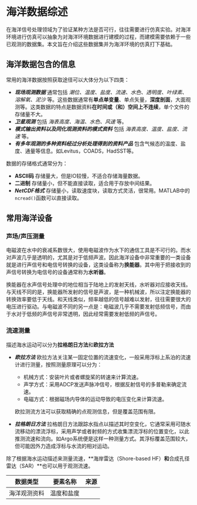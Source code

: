 # 海洋数据综述

在海洋信号处理领域为了验证某种方法是否可行，往往需要进行仿真实验。对海洋环境进行仿真可以抽象为对海洋环境数据进行建模的过程，而建模需要依赖于一些已观测的数据集。本文旨在介绍这些数据集并为海洋环境的仿真打下基础。

## 海洋数据包含的信息

常用的海洋数据按照获取途径可以大体分为以下四类：

- ***现场观测数据***   通常包括 *潮位、温度、盐度、流速、水色、透明度、叶绿素、溶解氧、泥沙* 等。这些数据通常有**单点单变量**、单点矢量，**深度剖面**，大面观测等。这类数据的特点是数据资料**在时间或（和）空间上不连续**，单个文件的存储量不大。
- ***卫星观测***   包括 *海表高度、海温、水色、风速* 等。
- ***模式输出资料以及同化观测资料的模式资料***   包括 *海表高度、温度、盐度、流速* 等。
- ***有多年观测的多种资料经过分析处理得到的资料产品***   包含气候态的温度、盐度、通量等信息。如Levitus，COADS，HadSST等。

数据的存储格式通常分为：

- **ASCII码**   存储量大，但是IO较慢，不适合存储海量数据。
- **二进制**   存储量小，但不能直接读取，适合用于存放中间结果。
- ***NetCDF格式***   存储量小，读取速度块，读取方式灵活，很常用。MATLAB中的`ncread()`函数可以直接读取。

## 常用海洋设备

### 声场/声压测量

电磁波在水中的衰减系数很大，使用电磁波作为水下的通信工具是不可行的。而水对声波几乎是透明的，尤其是对于低频声波。因此海洋设备中非常重要的一类设备就是进行声信号和电信号转换的设备，这类设备称为**换能器**。其中用于把接收到的声信号转换为电信号的设备通常称为**水听器**。

换能器在水声信号处理中的地位相当于陆地上的发射天线，水听器对应接收天线。与天线不同的是，换能器所发射的信号是声波，是一种机械波，所以注定换能器的转换效率要低于天线。和天线类似，频率越低的信号越难以发射，往往需要很大的电压进行驱动。与电磁波不同的另一点是：电磁波几乎不需要发射低频信号，而由于水对于低频的声信号非常透明，因此经常需要发射低频的声信号。



### 流速测量

描述海水运动可以分为**拉格朗日方法**和**欧拉方法**

- ***欧拉方法***   欧拉方法关注某一固定位置的流速变化，一般采用浮标上系泊的流速计进行测量，按照测量原理可以分为：

  - 机械方式：安装叶片或者螺旋桨的转速来计算流速。
  - 声学方式：采用ADCP发送声脉冲信号，根据反射信号的多普勒来确定流速。
  - 电磁方式：根据磁场内导体的运动导致的电压变化来计算流速。

  欧拉测流方法可以获取精确的点观测信息，但是覆盖范围有限。

- ***拉格朗日方法***   拉格朗日方法跟踪水指点以描述其时空变化，它通常采用可随水流移动的漂流浮标，采用声学或者射频的方式收集漂流浮标的位置变化，以此推测流速和流向。如Argo系统便是这样一种测量方式。其浮标覆盖范围较大，但可能因外力造成浮标与水流的相对运动。

除了根据海水运动描述来测量流速，**海岸雷达（Shore-based HF）**和**合成孔径雷达（SAR）**也可以用于观测流速。

| 数据类型     | 要素名称   | 来源 |
| ------------ | ---------- | ---- |
| 海洋观测资料 | 温度和盐度 |      |

